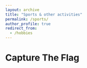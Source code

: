 ```yaml
---
layout: archive
title: "Sports & other activities"
permalink: /sports/
author_profile: true
redirect_from:
  - /hobbies
---
```


Capture The Flag
======


